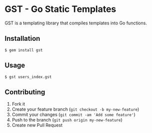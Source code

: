 # GST - Go Static Templates

GST is a templating library that compiles templates into Go functions.

## Installation

    $ gem install gst

## Usage

    $ gst users_index.gst

## Contributing

1. Fork it
2. Create your feature branch (`git checkout -b my-new-feature`)
3. Commit your changes (`git commit -am 'Add some feature'`)
4. Push to the branch (`git push origin my-new-feature`)
5. Create new Pull Request
